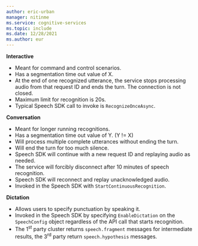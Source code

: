 ```yaml
---
author: eric-urban
manager: nitinme
ms.service: cognitive-services
ms.topic: include
ms.date: 12/28/2021
ms.author: eur
---
```


**Interactive**
- Meant for command and control scenarios.
- Has a segmentation time out value of X.
- At the end of one recognized utterance, the service stops processing audio from that request ID and ends the turn. The connection is not closed.
- Maximum limit for recognition is 20s.
- Typical Speech SDK call to invoke is `RecognizeOnceAsync`.

**Conversation**
- Meant for longer running recognitions.
- Has a segmentation time out value of Y. (Y != X)
- Will process multiple complete utterances without ending the turn.
- Will end the turn for too much silence.
- Speech SDK will continue with a new request ID and replaying audio as needed.
- The service will forcibly disconnect after 10 minutes of speech recognition.
- Speech SDK will reconnect and replay unacknowledged audio.
- Invoked in the Speech SDK with `StartContinuousRecognition`.

**Dictation**
- Allows users to specify punctuation by speaking it.
- Invoked in the Speech SDK by specifying `EnableDictation` on the `SpeechConfig` object regardless of the API call that starts recognition.
- The 1<sup>st</sup> party cluster returns `speech.fragment` messages for intermediate results, the 3<sup>rd</sup> party return `speech.hypothesis` messages.
